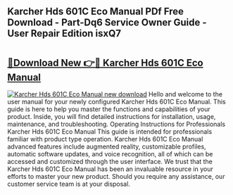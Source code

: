 ## Karcher Hds 601C Eco Manual PDf Free Download - Part-Dq6 Service Owner Guide - User Repair Edition isxQ7

# <h2><a href="http://bc51235.oget.top/?id=Karcher+Hds+601C+Eco+Manual">🔗Download New 👉🔴 Karcher Hds 601C Eco Manual</a></h2>

[![Karcher Hds 601C Eco Manual new download](https://i.imgur.com/5g1atiW.png)](http://bc51235.oget.top/?id=Karcher+Hds+601C+Eco+Manual)
Hello and welcome to the user manual for your newly configured Karcher Hds 601C Eco Manual. This guide is here to help you master the functions and capabilities of your product. Inside, you will find detailed instructions for installation, usage, maintenance, and troubleshooting. Operating Instructions for Professionals Karcher Hds 601C Eco Manual This guide is intended for professionals familiar with product type operation. Karcher Hds 601C Eco Manual advanced features include augmented reality, customizable profiles, automatic software updates, and voice recognition, all of which can be accessed and customized through the user interface. We trust that the Karcher Hds 601C Eco Manual has been an invaluable resource in your efforts to master your new product. Should you require any assistance, our customer service team is at your disposal.

